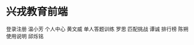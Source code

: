 # 兴戎教育前端
登录注册          温小芳
个人中心          黄文威
单人答题训练       罗思
匹配挑战           谭诚
排行榜             陈朔
使用说明           邱烁铭
